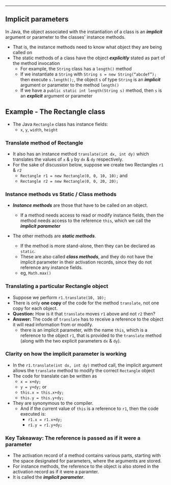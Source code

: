 ----------------------
Implicit parameters
----------------------

In Java, the object associated with the instantiation of a class is an ***implicit*** argument or parameter to the classes' instance methods.

- That is, the instance methods need to know what object they are being called on
- The static methods of a class have the object ***explicitly*** stated as part of the method invocation
	- For example, the `String` class has a `length()` method
	- If we instantiate a `String` with `String s = new String(“abcdef”);` then execute `s.length();`, the object `s` of type `String` is an ***implicit*** argument or parameter to the method `length()`
	- If we have a `public static int length(String s)` method, then `s` is an ***explicit*** argument or parameter


## Example - The Rectangle class

- The Java `Rectangle` class has instance fields:
	- `x`, `y`, `width`, `height`

### Translate method of Rectangle

- It also has an instance method `translate(int dx, int dy)` which translates the values of `x` & `y` by `dx` & `dy` respectively.
- For the sake of discussion below, suppose we create two Rectangles `r1` & `r2`
	- `Rectangle r1 = new Rectangle(0, 0, 10, 10);` and 
	- `Rectangle r2 = new Rectangle(0, 0, 20, 20);`

### Instance methods vs Static / Class methods

- ***Instance methods*** are those that have to be called on an object. 
	- If a method needs access to read or modify instance fields, then the method needs access to the reference `this`, which we call the ***implicit parameter***

- The other methods are ***static methods***. 
	- If the method is more stand-alone, then they can be declared as `static`.
	- These are also called ***class methods***, and they do not have the implicit parameter in their activation records, since they do not reference any instance fields.
	- eg, `Math.max()`

### Translating a particular Rectangle object

- Suppose we perform `r1.translate(10, 10);` 
- There is only **one copy** of the code for the method `translate`, not one copy for each object.
- **Question:** How is it that `translate` moves `r1` above and not `r2` then?
- **Answer:** The code of `translate` has to receive a reference to the object it will read information from or modify.
	- there is an implicit parameter, with the name `this`, which is a reference to the object `r1`, that is provided to the `translate` method (along with the two explicit parameters `dx` & `dy`).


### Clarity on how the implicit parameter is working
- In the `r1.translate(int dx, int dy)` method call, the implicit argument allows the `translate` method to modify the correct
`Rectangle` object
- The code for translate can be written as
	- `x = x+dy;`
	- `y = y+dy;`
or
	- `this.x = this.x+dy;`
	- `this.y = this.y+dy;`
- They are synonymous to the compiler.
	- And if the current value of `this` is a reference to `r1`, then the code executed is:
		- `r1.x = r1.x+dy;`
		- `r1.y = r1.y+dy;`

### Key Takeaway: The reference is passed as if it were a parameter

- The activation record of a method contains various parts, starting with the space designated for parameters, where the arguments are stored. 
- For instance methods, the reference to the object is also stored in the activation record as if it were a paramter.
- It is called the ***implicit parameter***.